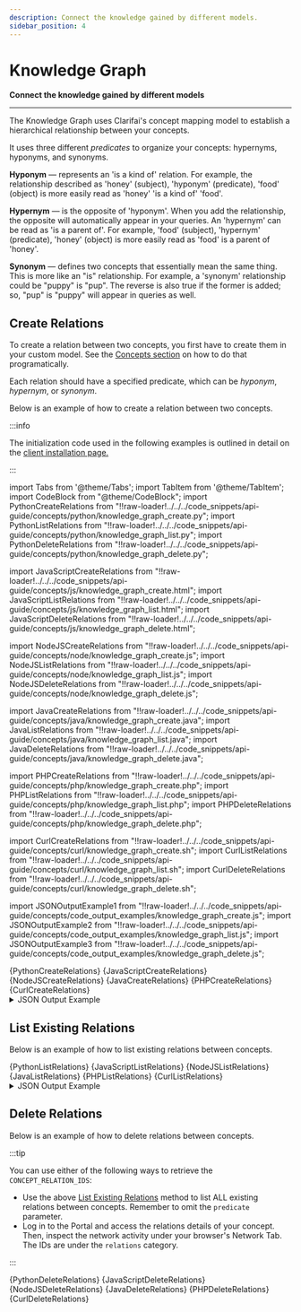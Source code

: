 ```yaml
---
description: Connect the knowledge gained by different models.
sidebar_position: 4
---
```


# Knowledge Graph

**Connect the knowledge gained by different models**
<hr />

The Knowledge Graph uses Clarifai's concept mapping model to establish a hierarchical relationship between your concepts.

It uses three different _predicates_ to organize your concepts: hypernyms, hyponyms, and synonyms.

**Hyponym** — represents an 'is a kind of' relation. For example, the relationship described as 'honey' \(subject\), 'hyponym' \(predicate\), 'food' \(object\) is more easily read as 'honey' 'is a kind of' 'food'.

**Hypernym** — is the opposite of 'hyponym'. When you add the relationship, the opposite will automatically appear in your queries. An 'hypernym' can be read as 'is a parent of'. For example, 'food' \(subject\), 'hypernym' \(predicate\), 'honey' \(object\) is more easily read as 'food' is a parent of 'honey'.

**Synonym** — defines two concepts that essentially mean the same thing. This is more like an "is" relationship. For example, a 'synonym' relationship could be "puppy" is "pup". The reverse is also true if the former is added; so, "pup" is "puppy" will appear in queries as well.

## Create Relations

To create a relation between two concepts, you first have to create them in your custom model. See the  [Concepts section](https://docs.clarifai.com/api-guide/concepts/create-get-update/) on how to do that programatically.

Each relation should have a specified predicate, which can be _hyponym_, _hypernym_, or _synonym_.

Below is an example of how to create a relation between two concepts. 

:::info

The initialization code used in the following examples is outlined in detail on the [client installation page.](https://docs.clarifai.com/api-guide/api-overview/api-clients/#client-installation-instructions)

:::

import Tabs from '@theme/Tabs';
import TabItem from '@theme/TabItem';
import CodeBlock from "@theme/CodeBlock";
import PythonCreateRelations from "!!raw-loader!../../../code_snippets/api-guide/concepts/python/knowledge_graph_create.py";
import PythonListRelations from "!!raw-loader!../../../code_snippets/api-guide/concepts/python/knowledge_graph_list.py";
import PythonDeleteRelations from "!!raw-loader!../../../code_snippets/api-guide/concepts/python/knowledge_graph_delete.py";

import JavaScriptCreateRelations from "!!raw-loader!../../../code_snippets/api-guide/concepts/js/knowledge_graph_create.html";
import JavaScriptListRelations from "!!raw-loader!../../../code_snippets/api-guide/concepts/js/knowledge_graph_list.html";
import JavaScriptDeleteRelations from "!!raw-loader!../../../code_snippets/api-guide/concepts/js/knowledge_graph_delete.html";

import NodeJSCreateRelations from "!!raw-loader!../../../code_snippets/api-guide/concepts/node/knowledge_graph_create.js";
import NodeJSListRelations from "!!raw-loader!../../../code_snippets/api-guide/concepts/node/knowledge_graph_list.js";
import NodeJSDeleteRelations from "!!raw-loader!../../../code_snippets/api-guide/concepts/node/knowledge_graph_delete.js";

import JavaCreateRelations from "!!raw-loader!../../../code_snippets/api-guide/concepts/java/knowledge_graph_create.java";
import JavaListRelations from "!!raw-loader!../../../code_snippets/api-guide/concepts/java/knowledge_graph_list.java";
import JavaDeleteRelations from "!!raw-loader!../../../code_snippets/api-guide/concepts/java/knowledge_graph_delete.java";

import PHPCreateRelations from "!!raw-loader!../../../code_snippets/api-guide/concepts/php/knowledge_graph_create.php";
import PHPListRelations from "!!raw-loader!../../../code_snippets/api-guide/concepts/php/knowledge_graph_list.php";
import PHPDeleteRelations from "!!raw-loader!../../../code_snippets/api-guide/concepts/php/knowledge_graph_delete.php";

import CurlCreateRelations from "!!raw-loader!../../../code_snippets/api-guide/concepts/curl/knowledge_graph_create.sh";
import CurlListRelations from "!!raw-loader!../../../code_snippets/api-guide/concepts/curl/knowledge_graph_list.sh";
import CurlDeleteRelations from "!!raw-loader!../../../code_snippets/api-guide/concepts/curl/knowledge_graph_delete.sh";

import JSONOutputExample1 from "!!raw-loader!../../../code_snippets/api-guide/concepts/code_output_examples/knowledge_graph_create.js";
import JSONOutputExample2 from "!!raw-loader!../../../code_snippets/api-guide/concepts/code_output_examples/knowledge_graph_list.js";
import JSONOutputExample3 from "!!raw-loader!../../../code_snippets/api-guide/concepts/code_output_examples/knowledge_graph_delete.js";

<Tabs>

<TabItem value="python" label="Python">
    <CodeBlock className="language-python">{PythonCreateRelations}</CodeBlock>
</TabItem>

<TabItem value="js_rest" label="JavaScript (REST)">
    <CodeBlock className="language-javascript">{JavaScriptCreateRelations}</CodeBlock>
</TabItem>

<TabItem value="nodejs" label="NodeJS">
    <CodeBlock className="language-javascript">{NodeJSCreateRelations}</CodeBlock>
</TabItem>

<TabItem value="java" label="Java">
    <CodeBlock className="language-java">{JavaCreateRelations}</CodeBlock>
</TabItem>

<TabItem value="php" label="PHP">
    <CodeBlock className="language-php">{PHPCreateRelations}</CodeBlock>
</TabItem>

<TabItem value="curl" label="cURL">
    <CodeBlock className="language-bash">{CurlCreateRelations}</CodeBlock>
</TabItem>

</Tabs>

<details>
  <summary>JSON Output Example</summary>
    <CodeBlock className="language-js">{JSONOutputExample1}</CodeBlock>
</details>

## List Existing Relations

Below is an example of how to list existing relations between concepts. 

<Tabs>

<TabItem value="python" label="Python">
    <CodeBlock className="language-python">{PythonListRelations}</CodeBlock>
</TabItem>

<TabItem value="js_rest" label="JavaScript (REST)">
    <CodeBlock className="language-javascript">{JavaScriptListRelations}</CodeBlock>
</TabItem>

<TabItem value="nodejs" label="NodeJS">
    <CodeBlock className="language-javascript">{NodeJSListRelations}</CodeBlock>
</TabItem>

<TabItem value="java" label="Java">
    <CodeBlock className="language-java">{JavaListRelations}</CodeBlock>
</TabItem>

<TabItem value="php" label="PHP">
    <CodeBlock className="language-php">{PHPListRelations}</CodeBlock>
</TabItem>

<TabItem value="curl" label="cURL">
    <CodeBlock className="language-bash">{CurlListRelations}</CodeBlock>
</TabItem>

</Tabs>

<details>
  <summary>JSON Output Example</summary>
    <CodeBlock className="language-js">{JSONOutputExample2}</CodeBlock>
</details>

## Delete Relations

Below is an example of how to delete relations between concepts. 

:::tip

You can use either of the following ways to retrieve the `CONCEPT_RELATION_IDS`:

- Use the above [List Existing Relations](https://docs.clarifai.com/api-guide/concepts/knowledge_graph#list-existing-relations) method to list ALL existing relations between concepts. Remember to omit the `predicate` parameter. 
- Log in to the Portal and access the relations details of your concept. Then, inspect the network activity under your browser's Network Tab. The IDs are under the `relations` category. 

:::

<Tabs>

<TabItem value="python" label="Python">
    <CodeBlock className="language-python">{PythonDeleteRelations}</CodeBlock>
</TabItem>

<TabItem value="js_rest" label="JavaScript (REST)">
    <CodeBlock className="language-javascript">{JavaScriptDeleteRelations}</CodeBlock>
</TabItem>

<TabItem value="nodejs" label="NodeJS">
    <CodeBlock className="language-javascript">{NodeJSDeleteRelations}</CodeBlock>
</TabItem>

<TabItem value="java" label="Java">
    <CodeBlock className="language-java">{JavaDeleteRelations}</CodeBlock>
</TabItem>

<TabItem value="php" label="PHP">
    <CodeBlock className="language-php">{PHPDeleteRelations}</CodeBlock>
</TabItem>

<TabItem value="curl" label="cURL">
    <CodeBlock className="language-bash">{CurlDeleteRelations}</CodeBlock>
</TabItem>

</Tabs>

